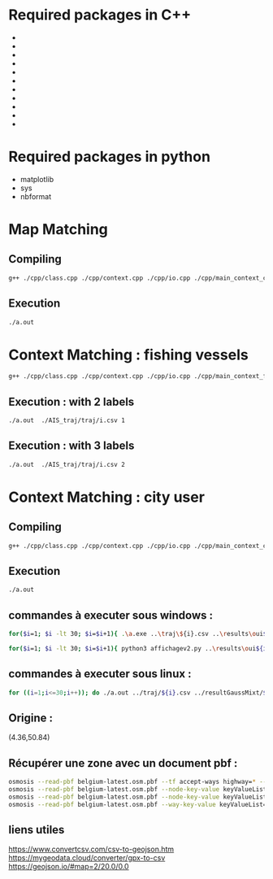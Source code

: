 # Required packages in C++
- <iostream>
- <vector>
- <cmath>
- <limits>
- <numeric>
- <algorithm>
- <fstream>
- <string>
- <iostream>
- <ctime>
- <random>
# Required packages in python
- matplotlib
- sys
- nbformat
# Map Matching
## Compiling 
```bash
g++ ./cpp/class.cpp ./cpp/context.cpp ./cpp/io.cpp ./cpp/main_context_city.cpp 
```
## Execution
```bash
./a.out 
```
# Context Matching : fishing vessels
```bash
g++ ./cpp/class.cpp ./cpp/context.cpp ./cpp/io.cpp ./cpp/main_context_fishing.cpp 
```
## Execution : with 2 labels
```bash
./a.out  ./AIS_traj/traj/i.csv 1
```
## Execution : with 3 labels
```bash
./a.out  ./AIS_traj/traj/i.csv 2
```
# Context Matching : city user
## Compiling 
```bash
g++ ./cpp/class.cpp ./cpp/context.cpp ./cpp/io.cpp ./cpp/main_context_city.cpp 
```
## Execution
```bash
./a.out 
```
## commandes à executer sous windows :

```bash
for($i=1; $i -lt 30; $i=$i+1){ .\a.exe ..\traj\${i}.csv ..\results\oui${i}.txt 2 }

for($i=1; $i -lt 30; $i=$i+1){ python3 affichagev2.py ..\results\oui${i}.txt }
```
## commandes à executer sous linux :
```bash
for ((i=1;i<=30;i++)); do ./a.out ../traj/${i}.csv ../resultGaussMixt/${i}.txt 1 ; done
```

## Origine :
(4.36,50.84)

## Récupérer une zone avec un document pbf :
```bash
osmosis --read-pbf belgium-latest.osm.pbf --tf accept-ways highway=* --used-node --bounding-box top=50.8562 left=4.3525 bottom=50.8126 right=4.3869 --write-xml file="bruxelles_trams.osm"
osmosis --read-pbf belgium-latest.osm.pbf --node-key-value keyValueList="public_transport.station" --bounding-box top=50.8562 left=4.3525 bottom=50.8126 right=4.3869 --write-xml file="bruxelles_trams_stops.osm"
osmosis --read-pbf belgium-latest.osm.pbf --node-key-value keyValueList="public_transport.station,public_transport.stop_position" --bounding-box top=50.8718 left=4.2967 bottom=50.7973 right=4.4096 --write-xml file="bruxelles_stops.osm"
osmosis --read-pbf belgium-latest.osm.pbf --way-key-value keyValueList="railway.tram" --used-node --bounding-box top=50.8718 left=4.2967 bottom=50.7973 right=4.4096 --write-xml file="bruxelles_rail.osm"


```

## liens utiles
https://www.convertcsv.com/csv-to-geojson.htm
https://mygeodata.cloud/converter/gpx-to-csv
https://geojson.io/#map=2/20.0/0.0